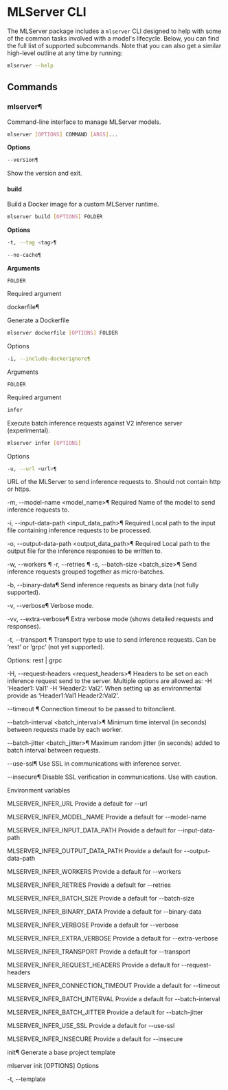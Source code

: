# MLServer CLI

The MLServer package includes a `mlserver` CLI designed to help with some of
the common tasks involved with a model's lifecycle.
Below, you can find the full list of supported subcommands.
Note that you can also get a similar high-level outline at any time by running:

```bash
mlserver --help
```

## Commands

### mlserver¶

Command-line interface to manage MLServer models.

```sh
mlserver [OPTIONS] COMMAND [ARGS]...
```

**Options**

```sh
--version¶
```

Show the version and exit.


#### build

Build a Docker image for a custom MLServer runtime.

```sh
mlserver build [OPTIONS] FOLDER
```

**Options**

```sh
-t, --tag <tag>¶
```

```sh
--no-cache¶
```

**Arguments**

```
FOLDER
```

Required argument

dockerfile¶

Generate a Dockerfile
```sh
mlserver dockerfile [OPTIONS] FOLDER
```
Options
```sh
-i, --include-dockerignore¶
```

Arguments

`FOLDER`

Required argument
```sh
infer
```

Execute batch inference requests against V2 inference server (experimental).
```sh
mlserver infer [OPTIONS]
```

Options
```sh
-u, --url <url>¶
```

URL of the MLServer to send inference requests to. Should not contain http or https.

-m, --model-name <model_name>¶
Required Name of the model to send inference requests to.

-i, --input-data-path <input_data_path>¶
Required Local path to the input file containing inference requests to be processed.

-o, --output-data-path <output_data_path>¶
Required Local path to the output file for the inference responses to be written to.

-w, --workers <workers>¶
-r, --retries <retries>¶
-s, --batch-size <batch_size>¶
Send inference requests grouped together as micro-batches.

-b, --binary-data¶
Send inference requests as binary data (not fully supported).

-v, --verbose¶
Verbose mode.

-vv, --extra-verbose¶
Extra verbose mode (shows detailed requests and responses).

-t, --transport <transport>¶
Transport type to use to send inference requests. Can be ‘rest’ or ‘grpc’ (not yet supported).

Options:
rest | grpc

-H, --request-headers <request_headers>¶
Headers to be set on each inference request send to the server. Multiple options are allowed as: -H ‘Header1: Val1’ -H ‘Header2: Val2’. When setting up as environmental provide as ‘Header1:Val1 Header2:Val2’.

--timeout <timeout>¶
Connection timeout to be passed to tritonclient.

--batch-interval <batch_interval>¶
Minimum time interval (in seconds) between requests made by each worker.

--batch-jitter <batch_jitter>¶
Maximum random jitter (in seconds) added to batch interval between requests.

--use-ssl¶
Use SSL in communications with inference server.

--insecure¶
Disable SSL verification in communications. Use with caution.

Environment variables

MLSERVER_INFER_URL
Provide a default for --url

MLSERVER_INFER_MODEL_NAME
Provide a default for --model-name

MLSERVER_INFER_INPUT_DATA_PATH
Provide a default for --input-data-path

MLSERVER_INFER_OUTPUT_DATA_PATH
Provide a default for --output-data-path

MLSERVER_INFER_WORKERS
Provide a default for --workers

MLSERVER_INFER_RETRIES
Provide a default for --retries

MLSERVER_INFER_BATCH_SIZE
Provide a default for --batch-size

MLSERVER_INFER_BINARY_DATA
Provide a default for --binary-data

MLSERVER_INFER_VERBOSE
Provide a default for --verbose

MLSERVER_INFER_EXTRA_VERBOSE
Provide a default for --extra-verbose

MLSERVER_INFER_TRANSPORT
Provide a default for --transport

MLSERVER_INFER_REQUEST_HEADERS
Provide a default for --request-headers

MLSERVER_INFER_CONNECTION_TIMEOUT
Provide a default for --timeout

MLSERVER_INFER_BATCH_INTERVAL
Provide a default for --batch-interval

MLSERVER_INFER_BATCH_JITTER
Provide a default for --batch-jitter

MLSERVER_INFER_USE_SSL
Provide a default for --use-ssl

MLSERVER_INFER_INSECURE
Provide a default for --insecure

init¶
Generate a base project template

mlserver init [OPTIONS]
Options

-t, --template <template>¶
start¶
Start serving a machine learning model with MLServer.

mlserver start [OPTIONS] FOLDER
Arguments

FOLDER¶
Required argument
